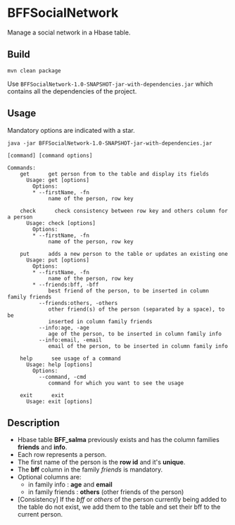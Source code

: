 # BFFSocialNetwork

Manage a social network in a Hbase table.

Build
-----
```
mvn clean package
```
Use `BFFSocialNetwork-1.0-SNAPSHOT-jar-with-dependencies.jar` which contains
all the dependencies of the project. 

Usage
-----
Mandatory options are indicated with a star.
```
java -jar BFFSocialNetwork-1.0-SNAPSHOT-jar-with-dependencies.jar

[command] [command options]

Commands:
    get      get person from to the table and display its fields
      Usage: get [options]
        Options:
        * --firstName, -fn
             name of the person, row key

    check      check consistency between row key and others column for a person
      Usage: check [options]
        Options:
        * --firstName, -fn
             name of the person, row key

    put      adds a new person to the table or updates an existing one
      Usage: put [options]
        Options:
        * --firstName, -fn
             name of the person, row key
        * --friends:bff, -bff
             best friend of the person, to be inserted in column family friends
          --friends:others, -others
             other friend(s) of the person (separated by a space), to be
             inserted in column family friends
          --info:age, -age
             age of the person, to be inserted in column family info
          --info:email, -email
             email of the person, to be inserted in column family info

    help      see usage of a command
      Usage: help [options]
        Options:
          --command, -cmd
             command for which you want to see the usage

    exit      exit
      Usage: exit [options]
```

Description
-----------
- Hbase table **BFF_salma** previously exists and has the column families **friends** and **info**.
- Each row represents a person.
- The first name of the person is the **row id** and it's **unique**. 
- The **bff** column in the family *friends* is mandatory.
- Optional columns are:
    - in family info : **age** and **email** 
    - in family friends : **others** (other friends of the person)
- [Consistency] If the *bff* or *others* of the person currently being added to the table do not exist, we add them to the table and set their bff to the current person.


